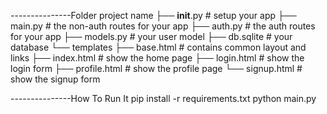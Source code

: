 ---------------Folder project name
├── **init**.py # setup your app
├── main.py # the non-auth routes for your app
├── auth.py # the auth routes for your app
├── models.py # your user model
├── db.sqlite # your database
└── templates
├── base.html # contains common layout and links
├── index.html # show the home page
├── login.html # show the login form
├── profile.html # show the profile page
└── signup.html # show the signup form

---------------How To Run It
pip install -r requirements.txt
python main.py
